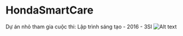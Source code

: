# HondaSmartCare
Dự án nhỏ tham gia cuộc thi: Lập trình sáng tạo - 2016 - 3SI 
![Alt text](https://github.com/tranhieutt/HondaSmartCare/blob/75991f71f1ad9234167a91adb29c2aa08b1ae65e/Honda%5BSmartCare%5D/Resources/Images/3si.jpg)

